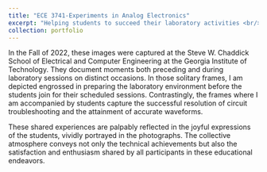 ```yaml
---
title: "ECE 3741-Experiments in Analog Electronics"
excerpt: "Helping students to succeed their laboratory activities <br/><img src='/images/1.jpg' width='200' ><img src='/images/2.jpg' width='200'><img src='/images/3.jpg' width='200'><img src='/images/4.jpg' width='200'>"
collection: portfolio
---
```


In the Fall of 2022, these images were captured at the Steve W. Chaddick School of Electrical and Computer Engineering at the Georgia Institute of Technology. They document moments both preceding and during laboratory sessions on distinct occasions. In those solitary frames, I am depicted engrossed in preparing the laboratory environment before the students join for their scheduled sessions. Contrastingly, the frames where I am accompanied by students capture the successful resolution of circuit troubleshooting and the attainment of accurate waveforms.

These shared experiences are palpably reflected in the joyful expressions of the students, vividly portrayed in the photographs. The collective atmosphere conveys not only the technical achievements but also the satisfaction and enthusiasm shared by all participants in these educational endeavors.





